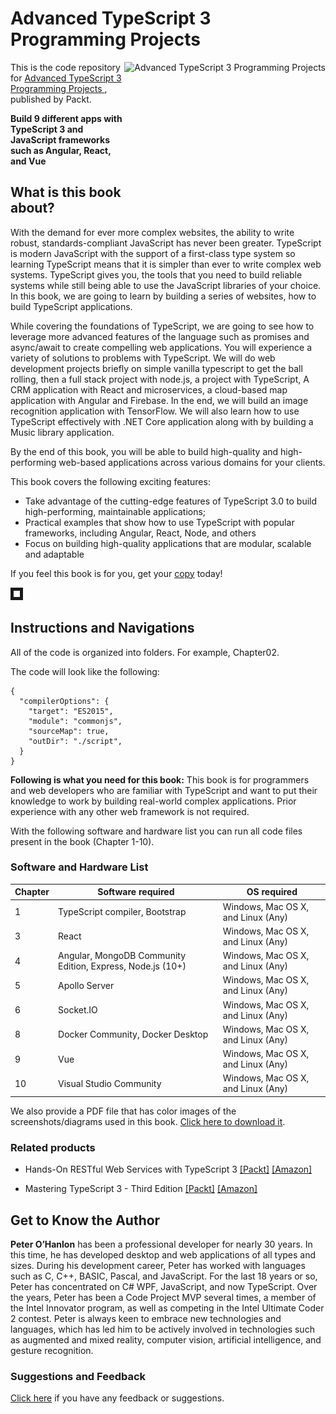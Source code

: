 # Advanced TypeScript 3 Programming Projects 

<a href="https://www.packtpub.com/application-development/advanced-typescript-3-programming-projects?utm_source=github&utm_medium=repository&utm_campaign="><img src="https://www.packtpub.com/media/catalog/product/cache/e4d64343b1bc593f1c5348fe05efa4a6/b/1/b10827_mockupcover.png" alt="Advanced TypeScript 3 Programming Projects " height="256px" align="right"></a>

This is the code repository for [Advanced TypeScript 3 Programming Projects ](https://www.packtpub.com/application-development/advanced-typescript-3-programming-projects?utm_source=github&utm_medium=repository&utm_campaign=), published by Packt.

**Build 9 different apps with TypeScript 3 and JavaScript frameworks such as Angular, React, and Vue**

## What is this book about?
With the demand for ever more complex websites, the ability to write robust, standards-compliant JavaScript has never been greater. TypeScript is modern JavaScript with the support of a first-class type system so learning TypeScript means that it is simpler than ever to write complex web systems. TypeScript gives you, the tools that you need to build reliable systems while still being able to use the JavaScript libraries of your choice. In this book, we are going to learn by building a series of websites, how to build TypeScript applications.

While covering the foundations of TypeScript, we are going to see how to leverage more advanced features of the language such as promises and async/await to create compelling web applications. You will experience a variety of solutions to problems with TypeScript. We will do web development projects briefly on simple vanilla typescript to get the ball rolling, then a full stack project with node.js, a project with TypeScript, A CRM application with React and microservices, a cloud-based map application with Angular and Firebase. In the end, we will build an image recognition application with TensorFlow. We will also learn how to use TypeScript effectively with .NET Core application along with by building a Music library application.

By the end of this book, you will be able to build high-quality and high-performing web-based applications across various domains for your clients.

This book covers the following exciting features:
* Take advantage of the cutting-edge features of TypeScript 3.0 to build high-performing, maintainable applications;
* Practical examples that show how to use TypeScript with popular frameworks, including Angular, React, Node, and others
* Focus on building high-quality applications that are modular, scalable and adaptable


If you feel this book is for you, get your [copy](https://www.amazon.com/dp/1789133041) today!

<a href="https://www.packtpub.com/?utm_source=github&utm_medium=banner&utm_campaign=GitHubBanner"><img src="https://raw.githubusercontent.com/PacktPublishing/GitHub/master/GitHub.png" 
alt="https://www.packtpub.com/" border="5" /></a>

## Instructions and Navigations
All of the code is organized into folders. For example, Chapter02.

The code will look like the following:
```
{
  "compilerOptions": {
    "target": "ES2015", 
    "module": "commonjs", 
    "sourceMap": true, 
    "outDir": "./script", 
  }
}
```

**Following is what you need for this book:**
This book is for programmers and web developers who are familiar with TypeScript and want to put their knowledge to work by building real-world complex applications. Prior experience with any other web framework is not required.

With the following software and hardware list you can run all code files present in the book (Chapter 1-10).
### Software and Hardware List
| Chapter | Software required | OS required |
| -------- | ------------------------------------ | ----------------------------------- |
| 1 | TypeScript compiler, Bootstrap | Windows, Mac OS X, and Linux (Any) |
| 3 | React | Windows, Mac OS X, and Linux (Any) |
| 4 | Angular, MongoDB Community Edition, Express, Node.js (10+) | Windows, Mac OS X, and Linux (Any) |
| 5 | Apollo Server | Windows, Mac OS X, and Linux (Any) |
| 6 | Socket.IO | Windows, Mac OS X, and Linux (Any) |
| 8 | Docker Community, Docker Desktop | Windows, Mac OS X, and Linux (Any) |
| 9 | Vue | Windows, Mac OS X, and Linux (Any) |
| 10 | Visual Studio Community | Windows, Mac OS X, and Linux (Any) |

We also provide a PDF file that has color images of the screenshots/diagrams used in this book. [Click here to download it](https://static.packt-cdn.com/downloads/9781789133042_ColorImages.pdf).

### Related products
* Hands-On RESTful Web Services with TypeScript 3  [[Packt]](https://www.packtpub.com/application-development/hands-restful-web-services-typescript-3?utm_source=github&utm_medium=repository&utm_campaign=) [[Amazon]](https://www.amazon.com/dp/1789956277)

* Mastering TypeScript 3 - Third Edition  [[Packt]](https://www.packtpub.com/application-development/mastering-typescript-3-third-edition?utm_source=github&utm_medium=repository&utm_campaign=) [[Amazon]](https://www.amazon.com/dp/1789536707)


## Get to Know the Author
**Peter O’Hanlon**
has been a professional developer for nearly 30 years. In this time, he has developed desktop and web applications of all types and sizes. During his development career, Peter has worked with languages such as C, C++, BASIC, Pascal, and JavaScript. For the last 18 years or so, Peter has concentrated on C# WPF, JavaScript, and now TypeScript. Over the years, Peter has been a Code Project MVP several times, a member of the Intel Innovator program, as well as competing in the Intel Ultimate Coder 2 contest. Peter is always keen to embrace new technologies and languages, which has led him to be actively involved in technologies such as augmented and mixed reality, computer vision, artificial intelligence, and gesture recognition.


### Suggestions and Feedback
[Click here](https://docs.google.com/forms/d/e/1FAIpQLSdy7dATC6QmEL81FIUuymZ0Wy9vH1jHkvpY57OiMeKGqib_Ow/viewform) if you have any feedback or suggestions.


